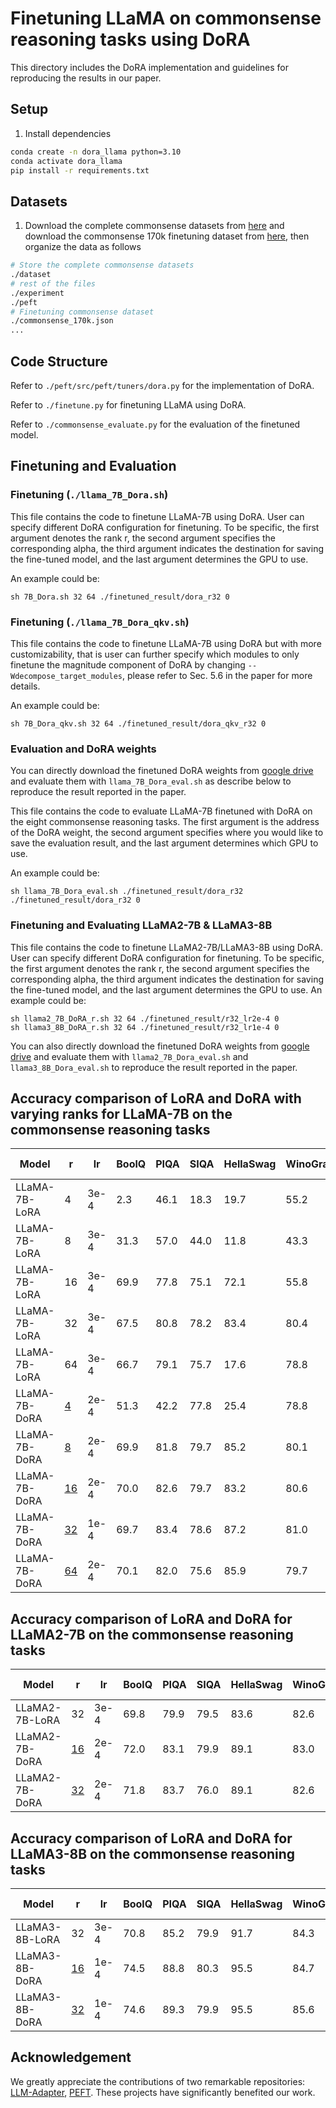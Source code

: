 <!---
Copyright 2023 The HuggingFace Team. All rights reserved.

Licensed under the Apache License, Version 2.0 (the "License");
you may not use this file except in compliance with the License.
You may obtain a copy of the License at

    http://www.apache.org/licenses/LICENSE-2.0

Unless required by applicable law or agreed to in writing, software
distributed under the License is distributed on an "AS IS" BASIS,
WITHOUT WARRANTIES OR CONDITIONS OF ANY KIND, either express or implied.
See the License for the specific language governing permissions and
limitations under the License.
-->

# Finetuning LLaMA on commonsense reasoning tasks using DoRA

This directory includes the DoRA implementation and guidelines for reproducing the results in our paper.

## Setup
1. Install dependencies
```bash
conda create -n dora_llama python=3.10
conda activate dora_llama
pip install -r requirements.txt
```

## Datasets
1. Download the complete commonsense datasets from [here](https://github.com/AGI-Edgerunners/LLM-Adapters/tree/main/dataset) and download the commonsense 170k finetuning dataset from [here](https://github.com/AGI-Edgerunners/LLM-Adapters/blob/main/ft-training_set/commonsense_170k.json), then organize the data as follows
```bash
# Store the complete commonsense datasets
./dataset
# rest of the files
./experiment
./peft
# Finetuning commonsense dataset
./commonsense_170k.json
...
```

## Code Structure

Refer to `./peft/src/peft/tuners/dora.py` for the implementation of DoRA.

Refer to `./finetune.py` for finetuning LLaMA using DoRA.

Refer to `./commonsense_evaluate.py` for the evaluation of the finetuned model.

## Finetuning and Evaluation

### Finetuning (`./llama_7B_Dora.sh`)
This file contains the code to finetune LLaMA-7B using DoRA. User can specify different DoRA configuration for finetuning. To be specific, the first argument denotes the rank r, the second argument specifies the corresponding alpha, the third argument indicates the destination for saving the fine-tuned model, and the last argument determines the GPU to use.
 
An example could be:
```
sh 7B_Dora.sh 32 64 ./finetuned_result/dora_r32 0
```

### Finetuning (`./llama_7B_Dora_qkv.sh`)
This file contains the code to finetune LLaMA-7B using DoRA but with more customizability, that is user can further specify which modules to only finetune the magnitude component of DoRA by changing `--Wdecompose_target_modules`, please refer to Sec. 5.6 in the paper for more details.

An example could be:
```
sh 7B_Dora_qkv.sh 32 64 ./finetuned_result/dora_qkv_r32 0
```

### Evaluation and DoRA weights

You can directly download the finetuned DoRA weights from [google drive](https://drive.google.com/drive/folders/1tFVtNcpfwdCLQTrHpP-1LJiq5jH3reUc?usp=sharing) and evaluate them with `llama_7B_Dora_eval.sh` as describe below to reproduce the result reported in the paper.

This file contains the code to evaluate LLaMA-7B finetuned with DoRA on the eight commonsense reasoning tasks. The first argument is the address of the DoRA weight, the second argument specifies where you would like to save the evaluation result, and the last argument determines which GPU to use.

An example could be:
```
sh llama_7B_Dora_eval.sh ./finetuned_result/dora_r32 ./finetuned_result/dora_r32 0
```

### Finetuning and Evaluating LLaMA2-7B & LLaMA3-8B 
This file contains the code to finetune LLaMA2-7B/LLaMA3-8B using DoRA. User can specify different DoRA configuration for finetuning. To be specific, the first argument denotes the rank r, the second argument specifies the corresponding alpha, the third argument indicates the destination for saving the fine-tuned model, and the last argument determines the GPU to use.
An example could be:
```
sh llama2_7B_DoRA_r.sh 32 64 ./finetuned_result/r32_lr2e-4 0
sh llama3_8B_DoRA_r.sh 32 64 ./finetuned_result/r32_lr1e-4 0
```
You can also directly download the finetuned DoRA weights from [google drive](https://drive.google.com/drive/folders/1tFVtNcpfwdCLQTrHpP-1LJiq5jH3reUc?usp=sharing) and evaluate them with `llama2_7B_Dora_eval.sh` and `llama3_8B_Dora_eval.sh` to reproduce the result reported in the paper.

## Accuracy comparison of LoRA and DoRA with varying ranks for LLaMA-7B on the commonsense reasoning tasks
| Model                 | r | lr |    BoolQ  |  PIQA  |  SIQA  |  HellaSwag  |  WinoGrande  |  ARC-e  |  ARC-c  |  OBQA  |  Average  |
|-----------------------|---------|-------|---------|--------|--------|-------------|--------------|---------|---------|--------|-----------|
| LLaMA-7B-LoRA		  |   4   | 3e-4 |     2.3 | 46.1 |18.3 |19.7| 55.2| 65.4| 51.9 | 57 | 39.5    |
| LLaMA-7B-LoRA		  |   8   | 3e-4 |    31.3 | 57.0  |  44.0 | 11.8 | 43.3 | 45.7 | 39.2 | 53.8 | 40.7     |
| LLaMA-7B-LoRA		  |   16  | 3e-4 |   69.9 | 77.8 | 75.1 | 72.1 | 55.8 | 77.1 | 62.2 | 78.0 | 70.9    |
| LLaMA-7B-LoRA		  |   32  |3e-4 |    67.5  |  80.8  |  78.2  |  83.4  |  80.4   |  78.0   |  62.6   |  79.1  |  76.3     |
| LLaMA-7B-LoRA		  |   64  |3e-4 |    66.7 | 79.1 | 75.7 | 17.6 | 78.8 | 73.3 | 59.6 | 75.2 | 65.8    |
| LLaMA-7B-DoRA 	  |  [4](https://drive.google.com/drive/folders/1JjFg66znyMEJqfcDuDC9joIOJu2biH61?usp=drive_link)    | 2e-4 |   51.3 | 42.2 | 77.8 | 25.4 | 78.8 | 78.7 | 62.5 | 78.6 | **61.9**   |
| LLaMA-7B-DoRA 	  |   [8](https://drive.google.com/drive/folders/1nf4JDSC9KhHUvxEeBfZjb6skZ5kubAIf?usp=drive_link)   | 2e-4 |    69.9 | 81.8 | 79.7 | 85.2 | 80.1 | 81.5 | 65.7 | 79.8 | **77.9**   |
| LLaMA-7B-DoRA		  |  [16](https://drive.google.com/drive/folders/1cKCXN168uv1bWkI00d20FvyVeZTMU8Ky?usp=drive_link)   | 2e-4 |   70.0 | 82.6 | 79.7 | 83.2 | 80.6 | 80.6 | 65.4 | 77.6 | **77.5**   |
| LLaMA-7B-DoRA 	  |  [32](https://drive.google.com/drive/folders/1Kz27h5BqNv3NOLdH2UhDf12C2JtwJe0Q?usp=drive_link)   | 1e-4 |   69.7 | 83.4 | 78.6 | 87.2 | 81.0 | 81.9 | 66.2 | 79.2 | **78.4**   |
| LLaMA-7B-DoRA		  |  [64](https://drive.google.com/drive/folders/1ts7TAUYlfHKHngUH4XTQiEFIIuxBJhrD?usp=drive_link)    | 2e-4 |   70.1 | 82.0 | 75.6 | 85.9 | 79.7 | 79.1 | 63.7 | 78.4 | **76.8**  |

## Accuracy comparison of LoRA and DoRA for LLaMA2-7B on the commonsense reasoning tasks
| Model                 | r | lr |    BoolQ  |  PIQA  |  SIQA  |  HellaSwag  |  WinoGrande  |  ARC-e  |  ARC-c  |  OBQA  |  Average  |
|-----------------------|---------|-------|---------|--------|--------|-------------|--------------|---------|---------|--------|-----------|
| LLaMA2-7B-LoRA		  |   32  |3e-4 |    69.8 | 79.9| 79.5| 83.6| 82.6| 79.8|64.7| 81.0| 77.6    |
| LLaMA2-7B-DoRA		  |  [16](https://drive.google.com/drive/folders/1lMn7WKLw5aQQqwnFnuDpsM3c9FsQtpl2?usp=drive_link)   | 2e-4 |   72.0 |83.1 |79.9| 89.1 |83.0| 84.5| 71.0 |81.2 |**80.5**  |
| LLaMA2-7B-DoRA 	  |  [32](https://drive.google.com/drive/folders/1x2qamDlNRgNtBBi-tPrZ3UTYXdObtskE?usp=drive_link)   | 2e-4 |   71.8 |83.7 |76.0 |89.1 |82.6 |83.7 |68.2| 82.4 |**79.7**   |
## Accuracy comparison of LoRA and DoRA for LLaMA3-8B on the commonsense reasoning tasks
| Model                 | r | lr |    BoolQ  |  PIQA  |  SIQA  |  HellaSwag  |  WinoGrande  |  ARC-e  |  ARC-c  |  OBQA  |  Average  |
|-----------------------|---------|-------|---------|--------|--------|-------------|--------------|---------|---------|--------|-----------|
| LLaMA3-8B-LoRA		  |   32  |3e-4 |    70.8 |85.2| 79.9| 91.7 |84.3 |84.2| 71.2| 79.0| 80.8    |
| LLaMA3-8B-DoRA		  |  [16](https://drive.google.com/drive/folders/1WHH_c5sGIdybPZt2Cuk0uEQrKtUOAk5v?usp=drive_link)   | 1e-4 |   74.5 |88.8 |80.3| 95.5| 84.7| 90.1| 79.1| 87.2| **85.0**   |
| LLaMA3-8B-DoRA 	  |  [32](https://drive.google.com/drive/folders/107-Qjf-odzG7q7uMonLy_ulwzhE5URgb?usp=drive_link)   | 1e-4 |   74.6| 89.3| 79.9 |95.5| 85.6| 90.5| 80.4 |85.8 |**85.2**  |
## Acknowledgement
We greatly appreciate the contributions of two remarkable repositories: [LLM-Adapter](https://github.com/AGI-Edgerunners/LLM-Adapters), [PEFT](https://github.com/huggingface/peft). These projects have significantly benefited our work.


